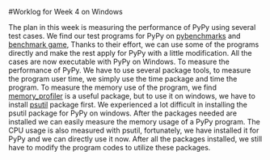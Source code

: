#Worklog for Week 4 on Windows

The plan in this week is measuring the performance of PyPy using several test cases.
We find our test programs for PyPy on [pybenchmarks](https://pybenchmarks.org) and [benchmark game](https://benchmarksgame-team.pages.debian.net/benchmarksgame/compare/python.html), Thanks to their effort, we can use some of the programs directly and make the rest apply for PyPy with a little modification.
All the cases are now executable with PyPy on Windows. 
To measure the performance of PyPy. We have to use several package tools, to measure the program user time, we simply use the time package and time the program. To measure the memory use of the program, we find [memory_profiler](https://pypi.org/project/memory_profiler/) is a useful package, but to use it on windows, we have to install [psutil](https://psutil.readthedocs.io/en/latest/) package first. We experienced a lot difficult in installing the psutil package for PyPy on windows. After the packages needed are installed we can easily measure the memory usage of a PyPy program. The CPU usage is also measured with psutil, fortunately, we have installed it for PyPy and we can directly use it now.
After all the packages installed, we still have to modify the program codes to utilize these packages.